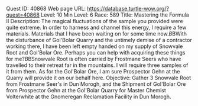 Quest ID: 40868
Web page URL: https://database.turtle-wow.org/?quest=40868
Level: 10
Min Level: 6
Race: 589
Title: Mastering the Formula II
Description: The magical fluctuations of the sample you provided were quite extreme. In order to harness and channel this energy, I require a few materials. Materials that I have been waiting on for some time now.$B$BWith the disturbance of Gol'Bolar Quarry and the untimely demise of a contractor working there, I have been left empty handed on my supply of Snowvale Root and Gol'Bolar Ore. Perhaps you can help with acquiring these things for me?$B$BSnowvale Root is often carried by Frostmane Seers who have travelled to their retreat far in the mountains. I will require three samples of it from them. As for the Gol'Bolar Ore, I am sure Prospector Gehn at the Quarry will provide it on our behalf here.
Objective: Gather 3 Snowvale Root from Frostmane Seer's in Dun Morogh, and the Shipment of Gol'Bolar Ore from Prospector Gehn at the Gol'Bolar Quarry for Master Chemist Volterwhite at the Gnomeregan Reclamation Facility in Dun Morogh.
